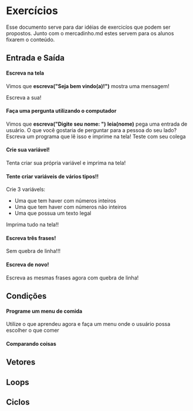# Exercícios

Esse documento serve para dar idéias de exercicíos que podem ser propostos. Junto com o mercadinho.md estes servem para os alunos fixarem o conteúdo.

## Entrada e Saída

#### Escreva na tela

Vimos que **escreva("Seja bem vindo(a)!")** mostra uma mensagem!

Escreva a sua!

#### Faça uma pergunta utilizando o computador

Vimos que **escreva("Digite seu nome: ")** **leia(nome)** pega uma entrada de usuário. O que você gostaria de perguntar para a pessoa do seu lado? Escreva um programa que lê isso e imprime na tela! Teste com seu colega

#### Crie sua variável!

Tenta criar sua própria variável e imprima na tela!

#### Tente criar variáveis de vários tipos!!

Crie 3 variávels: 

* Uma que tem haver com números inteiros
* Uma que tem haver com números não inteiros
* Uma que possua um texto legal

Imprima tudo na tela!!

#### Escreva três frases!

Sem quebra de linha!!!

#### Escreva de novo!

Escreva as mesmas frases agora com quebra de linha!


## Condições

#### Programe um menu de comida

Utilize o que aprendeu agora e faça um menu onde o usuário possa escolher o que comer

#### Comparando coisas


## Vetores

## Loops

## Ciclos
